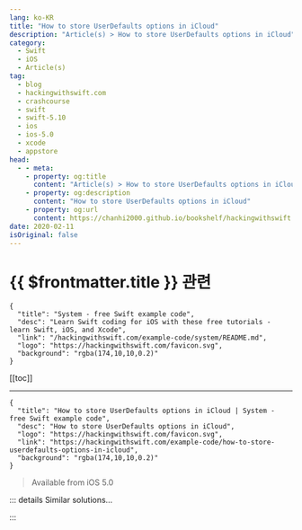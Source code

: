 ```yaml
---
lang: ko-KR
title: "How to store UserDefaults options in iCloud"
description: "Article(s) > How to store UserDefaults options in iCloud"
category:
  - Swift
  - iOS
  - Article(s)
tag: 
  - blog
  - hackingwithswift.com
  - crashcourse
  - swift
  - swift-5.10
  - ios
  - ios-5.0
  - xcode
  - appstore
head:
  - - meta:
    - property: og:title
      content: "Article(s) > How to store UserDefaults options in iCloud"
    - property: og:description
      content: "How to store UserDefaults options in iCloud"
    - property: og:url
      content: https://chanhi2000.github.io/bookshelf/hackingwithswift.com/example-code/how-to-store-userdefaults-options-in-icloud.html
date: 2020-02-11
isOriginal: false
---
```


# {{ $frontmatter.title }} 관련

```component VPCard
{
  "title": "System - free Swift example code",
  "desc": "Learn Swift coding for iOS with these free tutorials - learn Swift, iOS, and Xcode",
  "link": "/hackingwithswift.com/example-code/system/README.md",
  "logo": "https://hackingwithswift.com/favicon.svg",
  "background": "rgba(174,10,10,0.2)"
}
```

[[toc]]

---

```component VPCard
{
  "title": "How to store UserDefaults options in iCloud | System - free Swift example code",
  "desc": "How to store UserDefaults options in iCloud",
  "logo": "https://hackingwithswift.com/favicon.svg",
  "link": "https://hackingwithswift.com/example-code/how-to-store-userdefaults-options-in-icloud",
  "background": "rgba(174,10,10,0.2)"
}
```

> Available from iOS 5.0

<!-- TODO: 작성 -->

<!-- 
iOS has a built-in iCloud sync system called `NSUbiquitousKeyValueStore`, but to be honest it's pretty unpleasant to work with. Fortunately, other developers have written simple wrappers around it so that you can forget about iCloud and focus on the interesting things instead - i.e., the rest of your app.

One such example is called **MKiCloudSync** and it's <a href="https://github.com/MugunthKumar/MKiCloudSync">available from here</a>. It's open source and so easy to use you literally don't notice that it's there once you've added it to your app - it just silently syncs your `UserDefaults` values to and from iCloud.

To use it, <a href="https://github.com/MugunthKumar/MKiCloudSync">go here</a> and click Download Zip. Inside the zip file you'll find **MKiCloudSync.h** and **MKiCloudSync.m**, and you should drag them both into your Xcode project. Xcode will ask you if you want to create an Objective-C bridging header, and you should click "Create Bridging Header" - this is required because MKiCloudSync is written in Objective-C rather than Swift.

To actually use the library, open your new bridging header (it'll be called something like YourProject-Bridging-Header.h) and add this:

```swift
#import "MKiCloudSync.h"
```

Now open your <FontIcon icon="fa-brands fa-swift"/>`AppDelegate.swift` file, find the `didFinishLaunchingWithOptions` method, and add this line to it:

```swift
MKiCloudSync.start(withPrefix: "sync")
```

The "sync" part is important, because chances are you won't want to sync *everything* to iCloud. With that prefix, MKiCloudSync will copy to iCloud only `UserDefaults` keys that start with `sync` - you can now choose what you want to sync just by naming your keys appropriately.

There is one final, important thing to do: you need to enable iCloud for your app. This is done inside the Capabilities tab of your target's settings - find iCloud, then flick its switch to be On.

-->

::: details Similar solutions…

<!--
/example-code/system/how-to-save-user-settings-using-userdefaults">How to save user settings using UserDefaults 
/example-code/system/how-to-load-and-save-a-struct-in-userdefaults-using-codable">How to load and save a struct in UserDefaults using Codable 
/quick-start/swiftui/how-to-let-users-pick-options-from-a-menu">How to let users pick options from a menu 
/example-code/language/how-to-store-nscoding-data-using-codable">How to store NSCoding data using Codable 
/quick-start/swiftui/how-to-store-views-as-properties">How to store views as properties</a>
-->

:::

